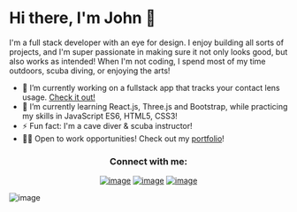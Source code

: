 
  # Hi there, I'm John 👋

I'm a full stack developer with an eye for design. I enjoy building all sorts of projects, and I'm super passionate in making sure it not only looks good, but also works as intended! When I'm not coding, I spend most of my time outdoors, scuba diving, or enjoying the arts! 


- 🔭 I’m currently working on a fullstack app that tracks your contact lens usage. [Check it out!](https://johnmichaeld.github.io/contact-Solution/)
- 🌱 I’m currently learning React.js, Three.js and Bootstrap, while practicing my skills in JavaScript ES6, HTML5, CSS3!
- ⚡ Fun fact: I'm a cave diver & scuba instructor!
- 👨‍💻 Open to work opportunities! Check out my [portfolio](https://johnmichaeld.github.io/portfolio/)! 

<h3 align="center">Connect with me:</h3>
<div align="center">

[![image](https://img.shields.io/badge/LinkedIn-0077B5?style=for-the-badge&logo=linkedin&logoColor=white)](https://www.linkedin.com/in/john-darrin/)
[![image](https://img.shields.io/badge/Twitter-1DA1F2?style=for-the-badge&logo=twitter&logoColor=white)](https://twitter.com/_JohnMichael_D)
[![image](https://img.shields.io/badge/Gmail-D14836?style=for-the-badge&logo=gmail&logoColor=white)](mailto:john.darrin1@gmail.com)
  
</div>


![image](https://www.codewars.com/users/GonzoJMD/badges/small)
